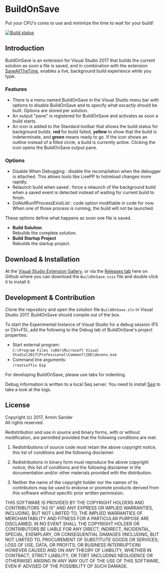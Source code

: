 # BuildOnSave

Put your CPU's cores to use and minimize the time to wait for your build!

[![Build status](https://ci.appveyor.com/api/projects/status/4opfv6rmmw9mlums?svg=true)](https://ci.appveyor.com/project/pragmatrix/buildonsave)

## Introduction 

BuildOnSave is an extension for Visual Studio 2017 that builds the current solution as soon a file is saved, and in combination with the extension [SaveAllTheTime](https://github.com/pragmatrix/SaveAllTheTime/releases), enables a live, background build experience while you type.

### Features

- There is a menu named BuildOnSave in the Visual Studio menu bar with options to disable BuildOnSave and to specify what excactly should be built. Options are stored per solution.
- An output "pane" is registered for BuildOnSave and activates as soon a build starts. 
- An icon is added to the Standard toolbar that shows the build status for background builds. **red** for build failed, **yellow** to show that the build is indeterminate, and **green** means ready to go. If the icon shows an outline instead of a filled circle, a build is currently active. Clicking the icon opens the BuildOnSave output pane.

### Options

- Disable When Debugging : disable the recompilation when the debugger is attached. This allows tools like LivePP to hotreload changes more rapidly.
- Relaunch build when saved : force a relaunch of the background build when a saved event is detected instead of waiting for current build to finish.
- DoNotRunIfProcessExistList : code option modifiable in code for now. When one of those process is running, the build will not be launched.


These options define what happens as soon one file is saved.

- **Build Solution**  
  Rebuilds the complete solution.
- **Build Startup Project**  
  Rebuilds the startup project.


## Download & Installation

At the [Visual Studio Extension Gallery](https://marketplace.visualstudio.com/items?itemName=pragmatrix.BuildOnSave), or via the [Releases tab](https://github.com/pragmatrix/BuildOnSave/releases) here on Github where you can download the `BuildOnSave.vsix` file and double click it to install it.

## Development & Contribution

Clone the repository and open the solution file `BuildOnSave.sln` in Visual Studio 2017. BuildOnSave should compile out of the box.

To start the Experimental Instance of Visual Studio for a debug session (F5 or Ctrl+F5), add the following to the Debug tab of BuildOnSave's project properties:

- Start external program:  
  `C:\Program Files (x86)\Microsoft Visual Studio\2017\Professional\Common7\IDE\devenv.exe`
- Command line arguments:  
  `/rootsuffix Exp`

For developing BuildOnSave, please use tabs for indenting.

Debug information is written to a local Seq server. You need to install [Seq] to take a look at the logs.

[Seq]: https://getseq.net/

## License

Copyright (c) 2017, Armin Sander  
All rights reserved.

Redistribution and use in source and binary forms, with or without modification, are permitted provided that the following conditions are met:

1. Redistributions of source code must retain the above copyright notice, this list of conditions and the following disclaimer.

2. Redistributions in binary form must reproduce the above copyright notice, this list of conditions and the following disclaimer in the documentation and/or other materials provided with the distribution.

3. Neither the name of the copyright holder nor the names of its contributors may be used to endorse or promote products derived from this software without specific prior written permission.

THIS SOFTWARE IS PROVIDED BY THE COPYRIGHT HOLDERS AND CONTRIBUTORS "AS IS" AND ANY EXPRESS OR IMPLIED WARRANTIES, INCLUDING, BUT NOT LIMITED TO, THE IMPLIED WARRANTIES OF MERCHANTABILITY AND FITNESS FOR A PARTICULAR PURPOSE ARE DISCLAIMED. IN NO EVENT SHALL THE COPYRIGHT HOLDER OR CONTRIBUTORS BE LIABLE FOR ANY DIRECT, INDIRECT, INCIDENTAL, SPECIAL, EXEMPLARY, OR CONSEQUENTIAL DAMAGES (INCLUDING, BUT NOT LIMITED TO, PROCUREMENT OF SUBSTITUTE GOODS OR SERVICES; LOSS OF USE, DATA, OR PROFITS; OR BUSINESS INTERRUPTION) HOWEVER CAUSED AND ON ANY THEORY OF LIABILITY, WHETHER IN CONTRACT, STRICT LIABILITY, OR TORT (INCLUDING NEGLIGENCE OR OTHERWISE) ARISING IN ANY WAY OUT OF THE USE OF THIS SOFTWARE, EVEN IF ADVISED OF THE POSSIBILITY OF SUCH DAMAGE.

